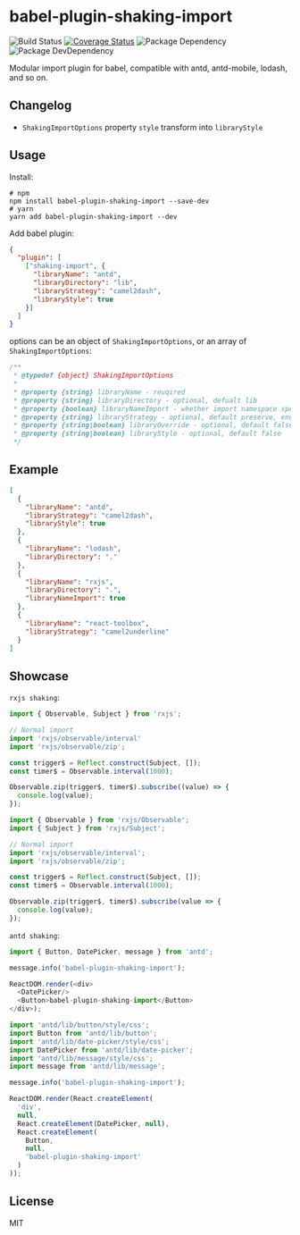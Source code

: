 # babel-plugin-shaking-import
![Build Status](https://img.shields.io/travis/bornkiller/babel-plugin-shaking-import/master.svg?style=flat)
[![Coverage Status](https://coveralls.io/repos/github/bornkiller/babel-plugin-shaking-import/badge.svg?branch=master)](https://coveralls.io/github/bornkiller/babel-plugin-shaking-import?branch=master)
![Package Dependency](https://david-dm.org/bornkiller/babel-plugin-shaking-import.svg?style=flat)
![Package DevDependency](https://david-dm.org/bornkiller/babel-plugin-shaking-import/dev-status.svg?style=flat)

Modular import plugin for babel, compatible with antd, antd-mobile, lodash, and so on.

## Changelog
+ `ShakingImportOptions` property `style` transform into `libraryStyle`

## Usage
Install:

```shell
# npm
npm install babel-plugin-shaking-import --save-dev
# yarn
yarn add babel-plugin-shaking-import --dev
```

Add babel plugin:

```json
{
  "plugin": [
    ["shaking-import", {
      "libraryName": "antd",
      "libraryDirectory": "lib",
      "libraryStrategy": "camel2dash",  
      "libraryStyle": true    
    }]
  ]
}
```

options can be an object of `ShakingImportOptions`, or an array of `ShakingImportOptions`:

```javascript
/**
 * @typedef {object} ShakingImportOptions
 *
 * @property {string} libraryName - reuqired
 * @property {string} libraryDirectory - optional, defualt lib
 * @property {boolean} libraryNameImport - whether import namespace specifier
 * @property {string} libraryStrategy - optional, default preserve, enum strategy preserve, camel2dash, camel2underline
 * @property {string|boolean} libraryOverride - optional, default false, replace module name in rare condition, like lodash within jest while lodash-es within rollup
 * @property {string|boolean} libraryStyle - optional, default false
 */
```

## Example
```json
[
  {
    "libraryName": "antd",
    "libraryStrategy": "camel2dash",
    "libraryStyle": true
  },
  {
    "libraryName": "lodash",
    "libraryDirectory": "."
  },
  {
    "libraryName": "rxjs",
    "libraryDirectory": ".",
    "libraryNameImport": true
  },
  {
    "libraryName": "react-toolbox",
    "libraryStrategy": "camel2underline"
  }  
]
```

## Showcase

`rxjs shaking`:

```javascript
import { Observable, Subject } from 'rxjs';

// Normal import
import 'rxjs/observable/interval'
import 'rxjs/observable/zip';

const trigger$ = Reflect.construct(Subject, []);
const timer$ = Observable.interval(1000);

Observable.zip(trigger$, timer$).subscribe((value) => {
  console.log(value);
});
```

```javascript
import { Observable } from 'rxjs/Observable';
import { Subject } from 'rxjs/Subject';

// Normal import
import 'rxjs/observable/interval';
import 'rxjs/observable/zip';

const trigger$ = Reflect.construct(Subject, []);
const timer$ = Observable.interval(1000);

Observable.zip(trigger$, timer$).subscribe(value => {
  console.log(value);
});
```

`antd shaking`:

```javascript
import { Button, DatePicker, message } from 'antd';

message.info('babel-plugin-shaking-import');

ReactDOM.render(<div>
  <DatePicker/>
  <Button>babel-plugin-shaking-import</Button>
</div>);
```

```javascript
import 'antd/lib/button/style/css';
import Button from 'antd/lib/button';
import 'antd/lib/date-picker/style/css';
import DatePicker from 'antd/lib/date-picker';
import 'antd/lib/message/style/css';
import message from 'antd/lib/message';

message.info('babel-plugin-shaking-import');

ReactDOM.render(React.createElement(
  'div',
  null,
  React.createElement(DatePicker, null),
  React.createElement(
    Button,
    null,
    'babel-plugin-shaking-import'
  )
));
```

## License
MIT
